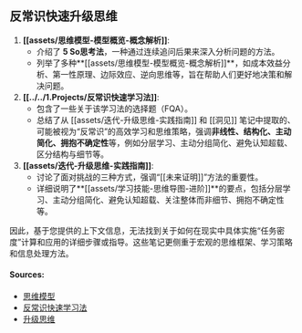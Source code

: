 ## 反常识快速升级思维

1.  **[[assets/思维模型-模型概览-概念解析]]**:
    *   介绍了 **5 So思考法**，一种通过连续追问后果来深入分析问题的方法。
    *   列举了多种**[[assets/思维模型-模型概览-概念解析]]**，如成本效益分析、第一性原理、边际效应、逆向思维等，旨在帮助人们更好地决策和解决问题。
2.  **[[../../1.Projects/反常识快速学习法]]**:
    *   包含了一些关于该学习法的选择题（FQA）。
    *   总结了从 [[assets/迭代-升级思维-实践指南]] 和 [[洞见]] 笔记中提取的、可能被视为“反常识”的高效学习和思维策略，强调**非线性、结构化、主动简化、拥抱不确定性**等，例如分层学习、主动分组简化、避免认知超载、区分结构与细节等。
3.  **[[assets/迭代-升级思维-实践指南]]**:
    *   讨论了面对挑战的三种方式，强调“[[未来证明]]”方法的重要性。
    *   详细说明了**[[assets/学习技能-思维导图-进阶]]**的要点，包括分层学习、主动分组简化、避免认知超载、关注整体而非细节、拥抱不确定性等。

因此，基于您提供的上下文信息，无法找到关于如何在现实中具体实施“任务密度”计算和应用的详细步骤或指导。这些笔记更侧重于宏观的思维框架、学习策略和信息处理方法。

#### Sources:
- [思维模型](obsidian://open?vault=obsidianDoc&file=%E6%80%9D%E7%BB%B4%E6%A8%A1%E5%9E%8B)
- [反常识快速学习法](obsidian://open?vault=obsidianDoc&file=%E5%8F%8D%E5%B8%B8%E8%AF%86%E5%BF%AB%E9%80%9F%E5%AD%A6%E4%B9%A0%E6%B3%95)
- [升级思维](obsidian://open?vault=obsidianDoc&file=%E5%8D%87%E7%BA%A7%E6%80%9D%E7%BB%B4)